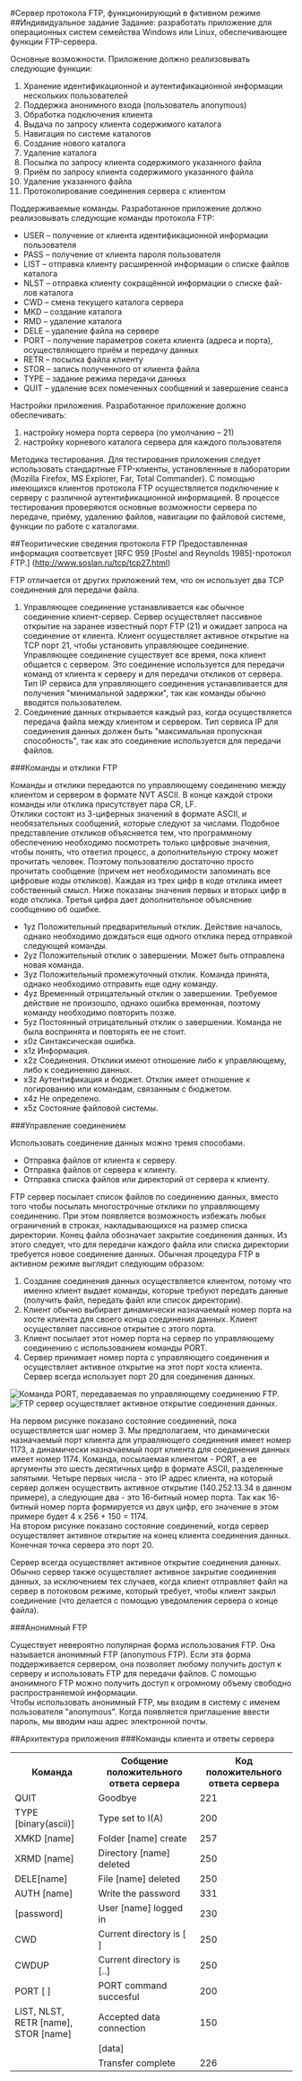 #Сервер протокола FTP, функционирующий в фктивном режиме
##Индивидуальное задание
Задание: разработать приложение для операционных систем семейства Windows или Linux, обеспечивающее функции FTP-сервера.     

Основные возможности. Приложение должно реализовывать следующие функции:   

1. Хранение идентификационной и аутентификационной информации нескольких пользователей
2. Поддержка анонимного входа (пользователь anonymous)
3. Обработка подключения клиента
4. Выдача по запросу клиента содержимого каталога
5. Навигация по системе каталогов
6. Создание нового каталога
7. Удаление каталога
8. Посылка по запросу клиента содержимого указанного файла
9. Приём по запросу клиента содержимого указанного файла
10. Удаление указанного файла
11. Протоколирование соединения сервера с клиентом

Поддерживаемые команды. Разработанное приложение должно реализовывать следующие команды протокола FTP:

- USER – получение от клиента идентификационной информации
пользователя
- PASS – получение от клиента пароля пользователя
- LIST – отправка клиенту расширенной информации о списке файлов
каталога
- NLST – отправка клиенту сокращённой информации о списке фай-
лов каталога
- CWD – смена текущего каталога сервера
- MKD – создание каталога
- RMD – удаление каталога
- DELE – удаление файла на сервере
- PORT – получение параметров сокета клиента (адреса и порта), осуществляющего приём и передачу данных
- RETR – посылка файла клиенту
- STOR – запись полученного от клиента файла
- TYPE – задание режима передачи данных
- QUIT – удаление всех помеченных сообщений и завершение сеанса

Настройки приложения. Разработанное приложение должно обеспечивать:

1. настройку номера порта сервера (по умолчанию – 21)
2. настройку корневого каталога сервера для каждого пользователя

Методика тестирования. Для тестирования приложения следует использовать стандартные FTP-клиенты, установленные в лаборатории (Mozilla Firefox, MS Explorer, Far, Total Commander).
С помощью имеющихся клиентов протокола FTP осуществляется подключение к серверу с различной аутентификационной информацией. В процессе тестирования проверяются основные возможности сервера по передаче, приёму, удалению файлов, навигации по файловой системе, функции по работе с каталогами.   

##Теоритические сведения протокола FTP 
Предоставленная информация соответсвует [RFC 959 [Postel and Reynolds 1985]-протокол FTP.] (http://www.soslan.ru/tcp/tcp27.html)   

FTP отличается от других приложений тем, что он использует два TCP соединения для передачи файла.

1. Управляющее соединение устанавливается как обычное соединение клиент-сервер. Сервер осуществляет пассивное открытие на заранее известный порт FTP (21) и ожидает запроса на соединение от клиента. Клиент осуществляет активное открытие на TCP порт 21, чтобы установить управляющее соединение. Управляющее соединение существует все время, пока клиент общается с сервером. Это соединение используется для передачи команд от клиента к серверу и для передачи откликов от сервера. Тип IP сервиса для управляющего соединения устанавливается для получения "минимальной задержки", так как команды обычно вводятся пользователем.    
2. Соединение данных открывается каждый раз, когда осуществляется передача файла между клиентом и сервером. Тип сервиса IP для соединения данных должен быть "максимальная пропускная способность", так как это соединение используется для передачи файлов.

###Команды и отклики FTP

Команды и отклики передаются по управляющему соединению между клиентом и сервером в формате NVT ASCII. В конце каждой строки команды или отклика присутствует пара CR, LF.   
Отклики состоят из 3-циферных значений в формате ASCII, и необязательных сообщений, которые следуют за числами. Подобное представление откликов объясняется тем, что программному обеспечению необходимо посмотреть только цифровые значения, чтобы понять, что ответил процесс, а дополнительную строку может прочитать человек. Поэтому пользователю достаточно просто прочитать сообщение (причем нет необходимости запоминать все цифровые коды откликов).
Каждая из трех цифр в коде отклика имеет собственный смысл. Ниже показаны значения первых и вторых цифр в коде отклика. Третья цифра дает дополнительное объяснение сообщению об ошибке. 

- 1yz	Положительный предварительный отклик. Действие началось, однако необходимо дождаться еще одного отклика перед отправкой следующей команды.
- 2yz	Положительный отклик о завершении. Может быть отправлена новая команда.
- 3yz	Положительный промежуточный отклик. Команда принята, однако необходимо отправить еще одну команду.
- 4yz	Временный отрицательный отклик о завершении. Требуемое действие не произошло, однако ошибка временная, поэтому команду необходимо повторить позже.
- 5yz	Постоянный отрицательный отклик о завершении. Команда не была воспринята и повторять ее не стоит.
- x0z	Синтаксическая ошибка.
- x1z	Информация.
- x2z	Соединения. Отклики имеют отношение либо к управляющему, либо к соединению данных.
- x3z	Аутентификация и бюджет. Отклик имеет отношение к логированию или командам, связанным с бюджетом.
- x4z	Не определено.
- x5z	Состояние файловой системы.

###Управление соединением

Использовать соединение данных можно тремя способами.

- Отправка файлов от клиента к серверу.
- Отправка файлов от сервера к клиенту.
- Отправка списка файлов или директорий от сервера к клиенту.

FTP сервер посылает список файлов по соединению данных, вместо того чтобы посылать многострочные отклики по управляющему соединению. При этом появляется возможность избежать любых ограничений в строках, накладывающихся на размер списка директории.
Конец файла обозначает закрытие соединения данных. Из этого следует, что для передачи каждого файла или списка директории требуется новое соединение данных. Обычная процедура FTP в активном режиме выглядит следующим образом:

1. Создание соединения данных осуществляется клиентом, потому что именно клиент выдает команды, которые требуют передать данные (получить файл, передать файл или список директории).
2. Клиент обычно выбирает динамически назначаемый номер порта на хосте клиента для своего конца соединения данных. Клиент осуществляет пассивное открытие с этого порта.
3. Клиент посылает этот номер порта на сервер по управляющему соединению с использованием команды PORT.
4. Сервер принимает номер порта с управляющего соединения и осуществляет активное открытие на этот порт хоста клиента. Сервер всегда использует порт 20 для соединения данных.   

![Команда PORT, передаваемая по управляющему соединению FTP.](http://www.soslan.ru/tcp/img/t27_4.gif "Дополнительное описание")   
![FTP сервер осуществляет активное открытие соединения данных.](http://www.soslan.ru/tcp/img/t27_5.gif "Дополнительное описание")

На первом рисунке показано состояние соединений, пока осуществляется шаг номер 3. Мы предполагаем, что динамически назначаемый порт клиента для управляющего соединения имеет номер 1173, а динамически назначаемый порт клиента для соединения данных имеет номер 1174. Команда, посылаемая клиентом - PORT, а ее аргументы это шесть десятичных цифр в формате ASCII, разделенные запятыми. Четыре первых числа - это IP адрес клиента, на который сервер должен осуществить активное открытие (140.252.13.34 в данном примере), а следующие два - это 16-битный номер порта. Так как 16-битный номер порта формируется из двух цифр, его значение в этом примере будет 4 x 256 + 150 = 1174.   
На втором рисунке показано состояние соединений, когда сервер осуществляет активное открытие на конец клиента соединения данных. Конечная точка сервера это порт 20.

Сервер всегда осуществляет активное открытие соединения данных. Обычно сервер также осуществляет активное закрытие соединения данных, за исключением тех случаев, когда клиент отправляет файл на сервер в потоковом режиме, который требует, чтобы клиент закрыл соединение (что делается с помощью уведомления сервера о конце файла).  

###Анонимный FTP

Существует невероятно популярная форма использования FTP. Она называется анонимный FTP (anonymous FTP). Если эта форма поддерживается сервером, она позволяет любому получить доступ к серверу и использовать FTP для передачи файлов. С помощью анонимного FTP можно получить доступ к огромному объему свободно распространяемой информации.    
Чтобы использовать анонимный FTP, мы входим в систему с именем пользователя "anonymous". Когда появляется приглашение ввести пароль, мы вводим наш адрес электронной почты.

##Архитектура приложения
###Команды клиента и ответы сервера
 
<table>
  <tr>
    <th>Команда</th>
    <th>Собщение положительного ответа сервера</th>
    <th>Код положительного ответа сервера</th>
  </tr>
  <tr>
    <td> QUIT</td>
    <td>Goodbye</td>
    <td>221</td>
  </tr>
  <tr>
    <td>TYPE [binary(ascii)]</td>
    <td>Type set to I(A)</td>
    <td>200</td>
  </tr>
  <tr>
    <td> XMKD [name]</td>
    <td>Folder [name] create</td>
    <td>257</td>
  </tr>
  <tr>
    <td> XRMD [name]</td>
    <td>Directory [name] deleted</td>
    <td>250</td>
  </tr>
  <tr>
    <td> DELE[name]</td>
    <td>File [name] deleted</td>
    <td>250</td>
  </tr>
  <tr>
    <td> AUTH [name]</td>
    <td>Write the password</td>
    <td>331</td>
  </tr>
   <tr>
    <td> [password]</td>
    <td>User [name] logged in</td>
    <td>230</td>
  </tr>
  <tr>
    <td> CWD</td>
    <td>Current directory is [ ]</td>
    <td>250</td>
  </tr>
   <tr>
    <td> CWDUP</td>
    <td>Current directory is [..]</td>
    <td>250</td>
  </tr>
    <tr>
    <td>PORT [ ]</td>
    <td>PORT command succesful</td>
    <td>200</td>
  </tr>
    <tr>
    <td> LIST, NLST, RETR [name], STOR [name]</td>
    <td>Accepted data connection</td>
    <td>150</td>
  </tr>
   </tr>
    <tr>
    <td> </td>
    <td>[data]</td>
    <td> </td>
  </tr>
    </tr>
    <tr>
    <td> </td>
    <td>Transfer complete</td>
    <td>226</td>
  </tr>
</table>
